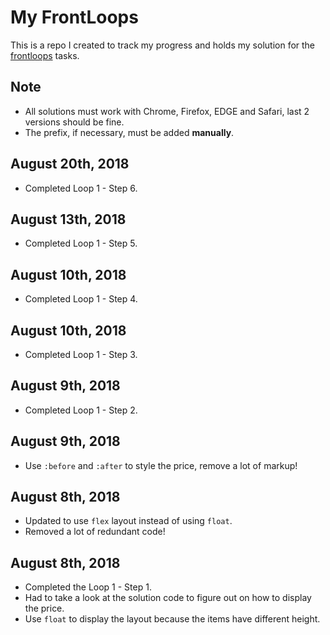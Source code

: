 # My FrontLoops

This is a repo I created to track my progress and holds my solution for the [frontloops](https://frontloops.io/) tasks.

## Note

- All solutions must work with Chrome, Firefox, EDGE and Safari, last 2 versions should be fine.
- The prefix, if necessary, must be added **manually**.

## August 20th, 2018

- Completed Loop 1 - Step 6.

## August 13th, 2018

- Completed Loop 1 - Step 5.

## August 10th, 2018

- Completed Loop 1 - Step 4.

## August 10th, 2018

- Completed Loop 1 - Step 3.

## August 9th, 2018

- Completed Loop 1 - Step 2.

## August 9th, 2018

- Use `:before` and `:after` to style the price, remove a lot of markup!

## August 8th, 2018

- Updated to use `flex` layout instead of using `float`.
- Removed a lot of redundant code!

## August 8th, 2018

- Completed the Loop 1 - Step 1.
- Had to take a look at the solution code to figure out on how to display the price.
- Use `float` to display the layout because the items have different height.
